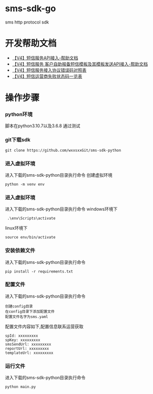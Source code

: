 # sms-sdk-go

sms http protocol sdk

# 开发帮助文档

- [【V4】短信服务API接入-帮助文档][]
- [【V4】短信服务 客户自助报备短信模板及其模板发送API接入-帮助文档][]
- [【V4】短信服务接入协议错误码对照表][]
- [【V4】短信运营商失败状态码一览表][]

[【V4】短信服务API接入-帮助文档]:https://api-wiki.wxxsxx.com
[【V4】短信服务 客户自助报备短信模板及其模板发送API接入-帮助文档]:https://www.yuque.com/docs/share/8446f03b-5132-4e87-b8d6-48b9cee0846a
[【V4】短信服务接入协议错误码对照表]:https://thoughts.teambition.com/share/5f22592404ce5e001a397794

[【V4】短信运营商失败状态码一览表]:https://thoughts.teambition.com/share/62f9aa40f3d36d0041586a7f#title=运营商短信失败状态码一览表

# 操作步骤

### python环境
脚本在python3.10.7以及3.6.8 通过测试

### git下载sdk
```
git clone https://github.com/wxxsxxGit/sms-sdk-python
```

### 进入虚拟环境

进入下载的sms-sdk-python目录执行命令
创建虚拟环境
```         
python -m venv env
```

### 进入虚拟环境
进入下载的sms-sdk-python目录执行命令
windows环境下
```
 .\env\Scripts\activate
 ```
linux环境下
```
source env/bin/activate
```

### 安装依赖文件
进入下载的sms-sdk-python目录执行命令
```
pip install -r requirements.txt
```

### 配置文件
进入下载的sms-sdk-python目录执行命令
```
创建config目录
在config目录下添加配置文件
配置文件名字为sms.yaml
```
配置文件内容如下,配置信息联系运营获取
```
spId: xxxxxxxxx
spKey: xxxxxxxxx
smsSendUrl: xxxxxxxxx
reportUrl: xxxxxxxxx
templateUrl: xxxxxxxxx
```

### 运行文件
进入下载的sms-sdk-python目录执行命令
```
python main.py
```
